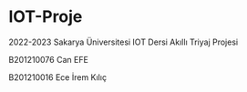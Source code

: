 # IOT-Proje
2022-2023 Sakarya Üniversitesi IOT Dersi Akıllı Triyaj Projesi

B201210076 Can EFE



B201210016 Ece İrem Kılıç

